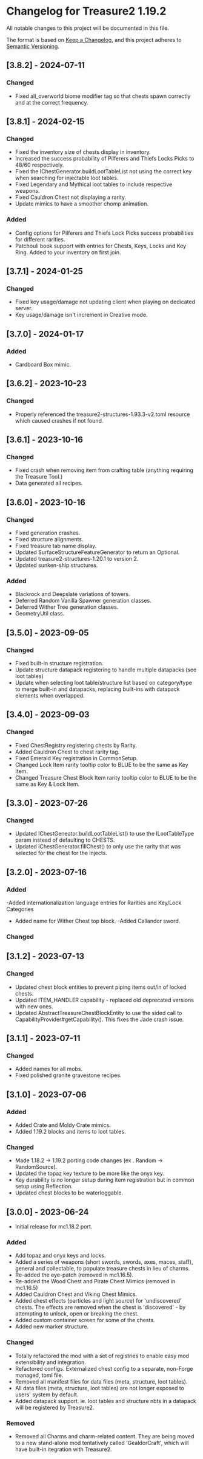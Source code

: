 # Changelog for Treasure2 1.19.2

All notable changes to this project will be documented in this file.

The format is based on [Keep a Changelog](https://keepachangelog.com/en/1.0.0/),
and this project adheres to [Semantic Versioning](https://semver.org/spec/v2.0.0.html).

## [3.8.2] - 2024-07-11

### Changed
- Fixed all_overworld biome modifier tag so that chests spawn correctly and at the correct frequency.


## [3.8.1] - 2024-02-15

### Changed

- Fixed the inventory size of chests display in inventory.
- Increased the success probability of Pilferers and Thiefs Locks Picks to 48/60 respectively.
- Fixed the IChestGenerator.buildLootTableList not using the correct key when searching for injectable loot tables.
- Fixed Legendary and Mythical loot tables to include respective weapons.
- Fixed Cauldron Chest not displaying a rarity.
- Update mimics to have a smoother chomp animation.

### Added

- Config options for Pilferers and Thiefs Lock Picks success probabilities for different rarities.
- Patchouli book support with entries for Chests, Keys, Locks and Key Ring. Added to your inventory on first join.

## [3.7.1] - 2024-01-25

### Changed

- Fixed key usage/damage not updating client when playing on dedicated server.
- Key usage/damage isn't increment in Creative mode.

## [3.7.0] - 2024-01-17

### Added

- Cardboard Box mimic.

## [3.6.2] - 2023-10-23

### Changed

- Properly referenced the treasure2-structures-1.93.3-v2.toml resource which caused crashes if not found.

## [3.6.1] - 2023-10-16

### Changed

- Fixed crash when removing item from crafting table (anything requiring the Treasure Tool.)
- Data generated all recipes.

## [3.6.0] - 2023-10-16

### Changed

- Fixed generation crashes.
- Fixed structure alignments.
- Fixed treasure tab name display.
- Updated SurfaceStructureFeatureGenerator to return an Optional.
- Updated treasure2-structures-1.20.1 to version 2.
- Updated sunken-ship structures.

### Added

- Blackrock and Deepslate variations of towers.
- Deferred Random Vanilla Spawner generation classes.
- Deferred Wither Tree generation classes. 
- GeometryUtil class.

## [3.5.0] - 2023-09-05

### Changed

- Fixed built-in structure registration.
- Update structure datapack registering to handle multiple datapacks (see loot tables)
- Update when selecting loot table/structure list based on category/type to merge built-in and datapacks, replacing built-ins with datapack elements when overlapped.


## [3.4.0] - 2023-09-03

### Changed
- Fixed ChestRegistry registering chests by Rarity.
- Added Cauldron Chest to chest rarity tag.
- Fixed Emerald Key registration in CommonSetup.
- Changed Lock Item rarity tooltip color to BLUE to be the same as Key Item.
- Changed Treasure Chest Block Item rarity tooltip color to BLUE to be the same as Key & Lock Item.

## [3.3.0] - 2023-07-26

### Changed

- Updated IChestGeneator.buildLootTableList() to use the ILootTableType param instead of defaulting to CHESTS.
- Updated IChestGenerator.fillChest() to only use the rarity that was selected for the chest for the injects.

## [3.2.0] - 2023-07-16

### Added 

-Added internationalization language entries for Rarities and Key/Lock Categories
- Added name for Wither Chest top block.
-Added Callandor sword.

### Changed


## [3.1.2] - 2023-07-13

### Changed

- Updated chest block entities to prevent piping items out/in of locked chests.
- Updated ITEM_HANDLER capability - replaced old deprecated versions with new ones.
- Updated AbstractTreasureChestBlockEntity to use the sided call to CapabilityProvider#getCapability(). This fixes the Jade crash issue.

## [3.1.1] - 2023-07-11

### Changed

- Added names for all mobs.
- Fixed polished granite gravestone recipes.

## [3.1.0] - 2023-07-06

### Added

- Added Crate and Moldy Crate mimics.
- Added 1.19.2 blocks and items to loot tables.

### Changed

- Made 1.18.2 -> 1.19.2 porting code changes (ex . Random -> RandomSource).
- Updated the topaz key texture to be more like the onyx key.
- Key durability is no longer setup during item registration but in common setup using Reflection.
- Updated chest blocks to be waterloggable.


## [3.0.0] - 2023-06-24

- Initial release for mc1.18.2 port.

### Added

- Add topaz and onyx keys and locks.
- Added a series of weapons (short swords, swords, axes, maces, staff), general and collectable, to populate treasure chests in lieu of charms.
- Re-added the eye-patch (removed in mc1.16.5).
- Re-added the Wood Chest and Pirate Chest Mimics (removed in mc1.16.5)
- Added Cauldron Chest and Viking Chest Mimics.
- Added chest effects (particles and light source) for 'undiscovered' chests. The effects are removed when the chest is 'discovered' - by attempting to unlock, open or breaking the chest.
- Added custom container screen for some of the chests.
- Added new marker structure.

### Changed

- Totally refactored the mod with a set of registries to enable easy mod extensibility and integration.
- Refactored configs. Externalized chest config to a separate, non-Forge managed, toml file.
- Removed all manifest files for data files (meta, structure, loot tables).
- All data files (meta, structure, loot tables) are not longer exposed to users' system by default.
- Added datapack support. ie. loot tables and structure nbts in a datapack will be registered by Treasure2.

### Removed

- Removed all Charms and charm-related content. They are being moved to a new stand-alone mod tentatively called 'GealdorCraft', which will have built-in itegration with Treasure2.